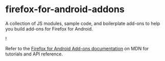 firefox-for-android-addons
==========================

A collection of JS modules, sample code, and boilerplate add-ons to help you build add-ons for Firefox for Android.

!

Refer to the [Firefox for Android Add-ons documentation](https://developer.mozilla.org/en-US/Add-ons/Firefox_for_Android) on MDN for tutorials and API reference.
